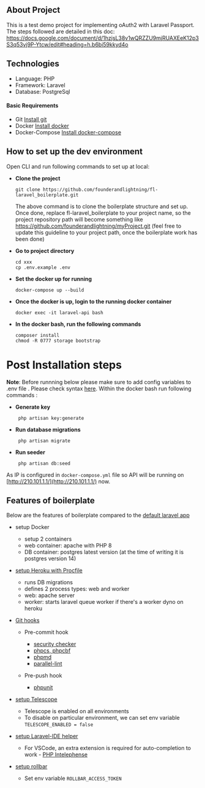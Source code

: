 ## About Project

This is a test demo project for implementing oAuth2 with Laravel Passport. The steps followed are detailed in this doc:
https://docs.google.com/document/d/1hzjsL38v1wQRZZU9mjRUAXEeK12p3S3q53vj9P-Ytcw/edit#heading=h.b6bi59kkyd4o

## Technologies

- Language: PHP
- Framework: Laravel
- Database: PostgreSql


#### Basic Requirements
  * Git  [Install git](https://git-scm.com/book/en/v2/Getting-Started-Installing-Git)
  * Docker [Install docker](https://docs.docker.com/engine/install)
  * Docker-Compose [Install docker-compose](https://docs.docker.com/compose/install)

## How to set up the dev environment
  
   Open CLI and run following commands to set up at local:
   
  - **Clone the project**
       >
        git clone https://github.com/founderandlightning/fl-laravel_boilerplate.git
        
    The above command is to clone the boilerplate structure and set up. Once done, replace fl-laravel_boilerplate to your project name, so the project repository path will become something like https://github.com/founderandlightning/myProject.git (feel free to update this guideline to your project path, once the boilerplate work has been done)

  - **Go to project directory**
       >
        cd xxx
        cp .env.example .env

  - **Set the docker up for running**
       >
        docker-compose up --build

  - **Once the docker is up, login to the running docker container**
       >
        docker exec -it laravel-api bash

  - **In the docker bash, run the following commands**
       >
        composer install
        chmod -R 0777 storage bootstrap

# Post Installation steps

**Note**: Before runnning below please make sure to add config variables to .env file . Please check syntax [here](https://docs.docker.com/compose/env-file/#syntax-rules). Within the docker bash run following commands : 

 - **Generate key**
    >
        php artisan key:generate

 - **Run database migrations**
    >
        php artisan migrate


 - **Run seeder**
    >
        php artisan db:seed

As IP is configured in ```docker-compose.yml``` file so API will be running on [http://210.101.1.1/](http://210.101.1.1/) now.

## Features of boilerplate

Below are the features of boilerplate compared to the [default laravel app](https://github.com/laravel/laravel)

- setup Docker
  - setup 2 containers
  - web container: apache with PHP 8
  - DB container: postgres latest version (at the time of writing it is postgres version 14)

- [setup Heroku with Procfile](https://devcenter.heroku.com/articles/procfile#procfile-format)
  - runs DB migrations
  - defines 2 process types: web and worker
  - web: apache server
  - worker: starts laravel queue worker if there's a worker dyno on heroku

- [Git hooks](https://github.com/BrainMaestro/composer-git-hooks)
  - Pre-commit hook
    - [security checker](https://github.com/enlightn/security-checker)
    - [phpcs, phpcbf](https://github.com/squizlabs/PHP_CodeSniffer)
    - [phpmd](https://github.com/phpmd/phpmd)
    - [parallel-lint](https://github.com/php-parallel-lint/PHP-Parallel-Lint)

  - Pre-push hook
    - [phpunit](https://laravel.com/docs/8.x/testing)

- [setup Telescope](https://laravel.com/docs/8.x/telescope)
  - Telescope is enabled on all environments
  - To disable on particular environment, we can set env variable `TELESCOPE_ENABLED = false`

- [setup Laravel-IDE helper](https://github.com/barryvdh/laravel-ide-helper)
  - For VSCode, an extra extension is required for auto-completion to work - [PHP Intelephense](https://marketplace.visualstudio.com/items?itemName=bmewburn.vscode-intelephense-client)

- [setup rollbar](https://docs.rollbar.com/docs/laravel)
  - Set env variable `ROLLBAR_ACCESS_TOKEN`
